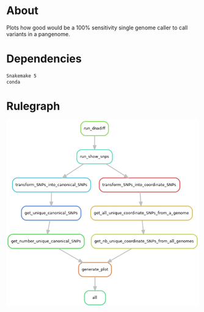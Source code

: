 # About

Plots how good would be a 100% sensitivity single genome caller to call variants in a pangenome.

# Dependencies

```
Snakemake 5
conda
```

# Rulegraph

![Rulegraph](rulegraph.png)
